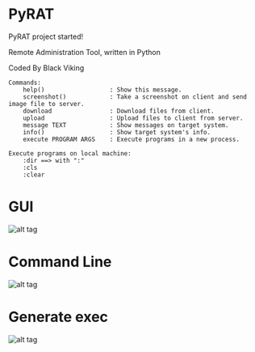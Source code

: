 # PyRAT
PyRAT project started!

Remote Administration Tool, written in Python

Coded By Black Viking

	Commands:
	    help() 					: Show this message.
		screenshot() 			: Take a screenshot on client and send image file to server.
	    download                : Download files from client.
	    upload                  : Upload files to client from server.
	    message TEXT            : Show messages on target system.
	    info()                  : Show target system's info.
	    execute PROGRAM ARGS    : Execute programs in a new process.

	Execute programs on local machine:
	    :dir ==> with ":"
	    :cls
	    :clear

# GUI
![alt tag](http://i.hizliresim.com/vXkm74.png)

# Command Line
![alt tag](http://i.hizliresim.com/DP829Z.png)

# Generate exec
![alt tag](http://i.hizliresim.com/ojYr4q.png)
